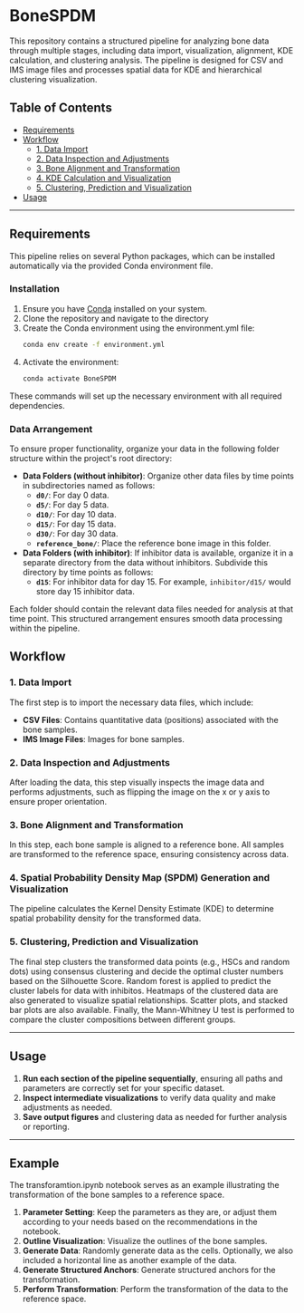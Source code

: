 # BoneSPDM
This repository contains a structured pipeline for analyzing bone data through multiple stages, including data import, visualization, alignment, KDE calculation, and clustering analysis. The pipeline is designed for CSV and IMS image files and processes spatial data for KDE and hierarchical clustering visualization.

## Table of Contents
-  [Requirements](#requirements)
-  [Workflow](#workflow)
   - [1. Data Import](#1-data-import)
   - [2. Data Inspection and Adjustments](#2-data-inspection-and-adjustments)
   - [3. Bone Alignment and Transformation](#3-bone-alignment-and-transformation)
   - [4. KDE Calculation and Visualization](#4-kde-calculation-and-visualization)
   - [5. Clustering, Prediction and Visualization](#5-clustering-prediction-and-visualization)
- [Usage](#usage)

---

## Requirements

This pipeline relies on several Python packages, which can be installed automatically via the provided Conda environment file. 

### Installation

1. Ensure you have [Conda](https://docs.conda.io/en/latest/miniconda.html) installed on your system.
2. Clone the repository and navigate to the directory
3. Create the Conda environment using the environment.yml file:
   ```bash
   conda env create -f environment.yml
4. Activate the environment:
   ```bash
   conda activate BoneSPDM

These commands will set up the necessary environment with all required dependencies.
### Data Arrangement

To ensure proper functionality, organize your data in the following folder structure within the project's root directory:

- **Data Folders (without inhibitor)**: Organize other data files by time points in subdirectories named as follows:
  - **`d0/`**: For day 0 data.
  - **`d5/`**: For day 5 data.
  - **`d10/`**: For day 10 data.
  - **`d15/`**: For day 15 data.
  - **`d30/`**: For day 30 data.
  - **`reference_bone/`**: Place the reference bone image in this folder.
- **Data Folders (with inhibitor)**: If inhibitor data is available, organize it in a separate directory from the data without inhibitors. Subdivide this directory by time points as follows:
   - **`d15`**: For inhibitor data for day 15. For example, `inhibitor/d15/` would store day 15 inhibitor data.

Each folder should contain the relevant data files needed for analysis at that time point. This structured arrangement ensures smooth data processing within the pipeline.

## Workflow

### 1. Data Import
The first step is to import the necessary data files, which include:
- **CSV Files**: Contains quantitative data (positions) associated with the bone samples.
- **IMS Image Files**: Images for bone samples.


### 2. Data Inspection and Adjustments
After loading the data, this step visually inspects the image data and performs adjustments, such as flipping the image on the x or y axis to ensure proper orientation.


### 3. Bone Alignment and Transformation
In this step, each bone sample is aligned to a reference bone. All samples are transformed to the reference space, ensuring consistency across data.


### 4. Spatial Probability Density Map (SPDM) Generation and Visualization
The pipeline calculates the Kernel Density Estimate (KDE) to determine spatial probability density for the transformed data.


### 5. Clustering, Prediction and Visualization
The final step clusters the transformed data points (e.g., HSCs and random dots) using consensus clustering and decide the optimal cluster numbers based on the Silhouette Score. Random forest is applied to predict the cluster labels for data with inhibitos. Heatmaps of the clustered data are also generated to visualize spatial relationships. Scatter plots, and stacked bar plots are also available. Finally, the Mann-Whitney U test is performed to compare the cluster compositions between different groups.

---

## Usage

1. **Run each section of the pipeline sequentially**, ensuring all paths and parameters are correctly set for your specific dataset.
2. **Inspect intermediate visualizations** to verify data quality and make adjustments as needed.
3. **Save output figures** and clustering data as needed for further analysis or reporting.

---
## Example
The transforamtion.ipynb notebook serves as an example illustrating the transformation of the bone samples to a reference space. 
1. **Parameter Setting**: Keep the parameters as they are, or adjust them according to your needs based on the recommendations in the notebook.
2. **Outline Visualization**: Visualize the outlines of the bone samples.
3. **Generate Data**: Randomly generate data as the cells. Optionally, we also included a horizontal line as another example of the data.
4. **Generate Structured Anchors**: Generate structured anchors for the transformation.
5. **Perform Transformation**: Perform the transformation of the data to the reference space.

